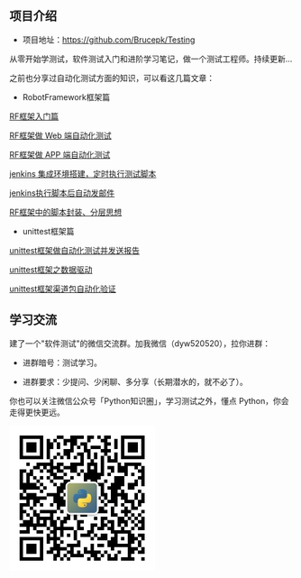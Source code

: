 ## 项目介绍
- 项目地址：https://github.com/Brucepk/Testing

从零开始学测试，软件测试入门和进阶学习笔记，做一个测试工程师。持续更新...

之前也分享过自动化测试方面的知识，可以看这几篇文章：

- RobotFramework框架篇

[RF框架入门篇](https://mp.weixin.qq.com/s/0sBS-eXAL02e1h4c0syADQ)

[RF框架做 Web 端自动化测试](https://mp.weixin.qq.com/s/enIK0vx7-nmPjwx9sGcLlw)

[RF框架做 APP 端自动化测试](https://mp.weixin.qq.com/s/G7nm13UQXnD32JofhujYEQ)

[jenkins 集成环境搭建，定时执行测试脚本](https://mp.weixin.qq.com/s/t9T_CFNtwH_Y9rWH7u1nnA)

[jenkins执行脚本后自动发邮件](https://mp.weixin.qq.com/s/sLoDBEkISYwItBmZZQElUw)

[RF框架中的脚本封装、分层思想](https://mp.weixin.qq.com/s/x3B3gp-PUaON0CHShLJ1iA)


- unittest框架篇

[unittest框架做自动化测试并发送报告](https://mp.weixin.qq.com/s/rEcWptLw7UTpKeOupO6jGA)

[unittest框架之数据驱动](https://mp.weixin.qq.com/s/F3LU1FR0ghehFiM0ezlWVA)

[unittest框架渠道包自动化验证](https://mp.weixin.qq.com/s/po9sCKhjg6y8UY__wb9xFA)

## 学习交流

建了一个"软件测试"的微信交流群。加我微信（dyw520520），拉你进群：

- 进群暗号：测试学习。

- 进群要求：少提问、少闲聊、多分享（长期潜水的，就不必了）。

你也可以关注微信公众号「Python知识圈」，学习测试之外，懂点 Python，你会走得更快更远。


![公众号](https://github.com/Brucepk/pk.github.io/blob/master/gzh.jpg)
